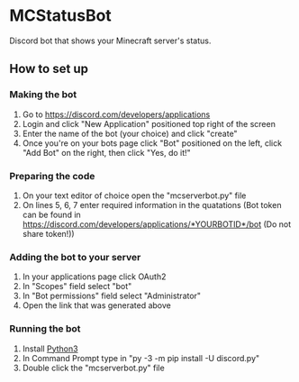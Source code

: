 # MCStatusBot
Discord bot that shows your Minecraft server's status.
## How to set up
### Making the bot
1. Go to https://discord.com/developers/applications
2. Login and click "New Application" positioned top right of the screen
3. Enter the name of the bot (your choice) and click "create"
4. Once you're on your bots page click "Bot" positioned on the left, click "Add Bot" on the right, then click "Yes, do it!"
### Preparing the code
1. On your text editor of choice open the "mcserverbot.py" file
2. On lines 5, 6, 7 enter required information in the quatations (Bot token can be found in https://discord.com/developers/applications/*YOURBOTID*/bot (Do not share token!))
### Adding the bot to your server
1. In your applications page click OAuth2
2. In "Scopes" field select "bot"
3. In "Bot permissions" field select "Administrator"
4. Open the link that was generated above
### Running the bot
1. Install [Python3](https://www.python.org/downloads/)
2. In Command Prompt type in "py -3 -m pip install -U discord.py"
3. Double click the "mcserverbot.py" file